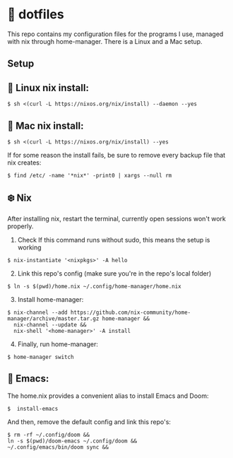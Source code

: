 # 📓 dotfiles

This repo contains my configuration files for the programs I use, managed with nix through home-manager.
There is a Linux and a Mac setup.

## Setup
## 🐧 Linux nix install:
```
$ sh <(curl -L https://nixos.org/nix/install) --daemon --yes
```
## 🍎 Mac nix install:
```
$ sh <(curl -L https://nixos.org/nix/install) --yes
```

If for some reason the install fails, be sure to remove every
backup file that nix creates:
```
$ find /etc/ -name '*nix*' -print0 | xargs --null rm
```
## ❄️  Nix
After installing nix, restart the terminal, currently open sessions won't work properly.
1. Check If this command runs without sudo, this means the setup is working
```
$ nix-instantiate '<nixpkgs>' -A hello
```
2. Link this repo's config (make sure you're in the repo's local folder)
```
$ ln -s $(pwd)/home.nix ~/.config/home-manager/home.nix
```
3. Install home-manager:
```
$ nix-channel --add https://github.com/nix-community/home-manager/archive/master.tar.gz home-manager &&
  nix-channel --update &&
  nix-shell '<home-manager>' -A install
```
4. Finally, run home-manager:
```
$ home-manager switch
```
## 🐃 Emacs:
The home.nix provides a convenient alias to install Emacs and Doom:
```
$  install-emacs
```
And then, remove the default config and link this repo's:
```
$ rm -rf ~/.config/doom &&
ln -s $(pwd)/doom-emacs ~/.config/doom &&
~/.config/emacs/bin/doom sync &&
```
